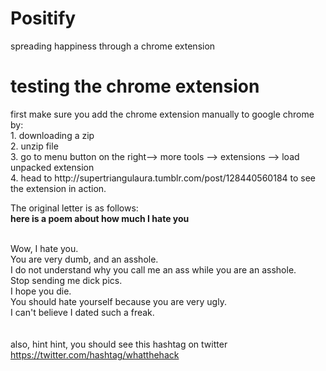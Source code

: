 # Positify
spreading happiness through a chrome extension
<h1> testing the chrome extension </h1>
<body> first make sure you add the chrome extension manually to google chrome by:
<br> 1. downloading a zip
<br> 2. unzip file
<br> 3. go to menu button on the right-->  more tools --> extensions --> load unpacked extension
<br> 4. head to http://supertriangulaura.tumblr.com/post/128440560184 to see the extension in action. 
<br>
<p>
The original letter is as follows: 
<br><b>here is a poem about how much I hate you</b>

<br>Wow, I hate you. 
<br>You are very dumb, and an asshole. 
<br>I do not understand why you call me an ass while you are an asshole. 
<br>Stop sending me dick pics. 
<br>I hope you die. 
<br>You should hate yourself because you are very ugly. 
<br>I can't believe I dated such a freak.
<br>
<br>
<br> also, hint hint, you should see this hashtag on twitter https://twitter.com/hashtag/whatthehack
</p>
</body>
